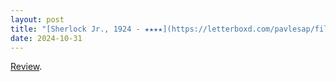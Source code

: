 ```yaml
---
layout: post
title: "[Sherlock Jr., 1924 - ★★★★](https://letterboxd.com/pavlesap/film/sherlock-jr/)"
date: 2024-10-31
---
```


[Review](https://letterboxd.com/pavlesap/film/sherlock-jr/).
